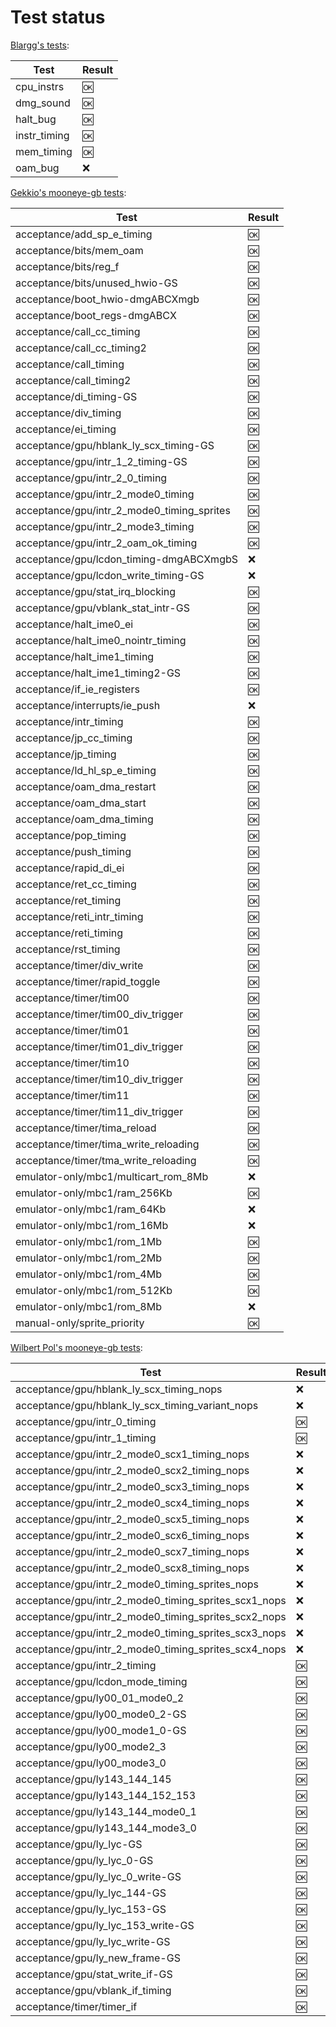 # Test status

[Blargg's tests](http://gbdev.gg8.se/wiki/articles/Test_ROMs):

| Test | Result |
| --- | --- |
| cpu\_instrs | :ok: |
| dmg\_sound | :ok: |
| halt\_bug | :ok: |
| instr\_timing | :ok: |
| mem\_timing | :ok: |
| oam\_bug | :x: |

[Gekkio's mooneye-gb tests](https://github.com/Gekkio/mooneye-gb):

| Test | Result |
| --- | --- |
| acceptance/add\_sp\_e\_timing | :ok: |
| acceptance/bits/mem\_oam | :ok: |
| acceptance/bits/reg\_f | :ok: |
| acceptance/bits/unused\_hwio-GS | :ok: |
| acceptance/boot\_hwio-dmgABCXmgb | :ok: |
| acceptance/boot\_regs-dmgABCX | :ok: |
| acceptance/call\_cc\_timing | :ok: |
| acceptance/call\_cc\_timing2 | :ok: |
| acceptance/call\_timing | :ok: |
| acceptance/call\_timing2 | :ok: |
| acceptance/di\_timing-GS | :ok: |
| acceptance/div\_timing | :ok: |
| acceptance/ei\_timing | :ok: |
| acceptance/gpu/hblank\_ly\_scx\_timing-GS | :ok: |
| acceptance/gpu/intr\_1\_2\_timing-GS | :ok: |
| acceptance/gpu/intr\_2\_0\_timing | :ok: |
| acceptance/gpu/intr\_2\_mode0\_timing | :ok: |
| acceptance/gpu/intr\_2\_mode0\_timing\_sprites | :ok: |
| acceptance/gpu/intr\_2\_mode3\_timing | :ok: |
| acceptance/gpu/intr\_2\_oam\_ok\_timing | :ok: |
| acceptance/gpu/lcdon\_timing-dmgABCXmgbS | :x: |
| acceptance/gpu/lcdon\_write\_timing-GS | :x: |
| acceptance/gpu/stat\_irq\_blocking | :ok: |
| acceptance/gpu/vblank\_stat\_intr-GS | :ok: |
| acceptance/halt\_ime0\_ei | :ok: |
| acceptance/halt\_ime0\_nointr\_timing | :ok: |
| acceptance/halt\_ime1\_timing | :ok: |
| acceptance/halt\_ime1\_timing2-GS | :ok: |
| acceptance/if\_ie\_registers | :ok: |
| acceptance/interrupts/ie\_push | :x: |
| acceptance/intr\_timing | :ok: |
| acceptance/jp\_cc\_timing | :ok: |
| acceptance/jp\_timing | :ok: |
| acceptance/ld\_hl\_sp\_e\_timing | :ok: |
| acceptance/oam\_dma\_restart | :ok: |
| acceptance/oam\_dma\_start | :ok: |
| acceptance/oam\_dma\_timing | :ok: |
| acceptance/pop\_timing | :ok: |
| acceptance/push\_timing | :ok: |
| acceptance/rapid\_di\_ei | :ok: |
| acceptance/ret\_cc\_timing | :ok: |
| acceptance/ret\_timing | :ok: |
| acceptance/reti\_intr\_timing | :ok: |
| acceptance/reti\_timing | :ok: |
| acceptance/rst\_timing | :ok: |
| acceptance/timer/div\_write | :ok: |
| acceptance/timer/rapid\_toggle | :ok: |
| acceptance/timer/tim00 | :ok: |
| acceptance/timer/tim00\_div\_trigger | :ok: |
| acceptance/timer/tim01 | :ok: |
| acceptance/timer/tim01\_div\_trigger | :ok: |
| acceptance/timer/tim10 | :ok: |
| acceptance/timer/tim10\_div\_trigger | :ok: |
| acceptance/timer/tim11 | :ok: |
| acceptance/timer/tim11\_div\_trigger | :ok: |
| acceptance/timer/tima\_reload | :ok: |
| acceptance/timer/tima\_write\_reloading | :ok: |
| acceptance/timer/tma\_write\_reloading | :ok: |
| emulator-only/mbc1/multicart\_rom\_8Mb | :x: |
| emulator-only/mbc1/ram\_256Kb | :ok: |
| emulator-only/mbc1/ram\_64Kb | :x: |
| emulator-only/mbc1/rom\_16Mb | :x: |
| emulator-only/mbc1/rom\_1Mb | :ok: |
| emulator-only/mbc1/rom\_2Mb | :ok: |
| emulator-only/mbc1/rom\_4Mb | :ok: |
| emulator-only/mbc1/rom\_512Kb | :ok: |
| emulator-only/mbc1/rom\_8Mb | :x: |
| manual-only/sprite\_priority | :ok: |

[Wilbert Pol's mooneye-gb tests](https://github.com/wilbertpol/mooneye-gb):

| Test | Result |
| --- | --- |
| acceptance/gpu/hblank\_ly\_scx\_timing\_nops | :x: |
| acceptance/gpu/hblank\_ly\_scx\_timing\_variant\_nops | :x: |
| acceptance/gpu/intr\_0\_timing | :ok: |
| acceptance/gpu/intr\_1\_timing | :ok: |
| acceptance/gpu/intr\_2\_mode0\_scx1\_timing\_nops | :x: |
| acceptance/gpu/intr\_2\_mode0\_scx2\_timing\_nops | :x: |
| acceptance/gpu/intr\_2\_mode0\_scx3\_timing\_nops | :x: |
| acceptance/gpu/intr\_2\_mode0\_scx4\_timing\_nops | :x: |
| acceptance/gpu/intr\_2\_mode0\_scx5\_timing\_nops | :x: |
| acceptance/gpu/intr\_2\_mode0\_scx6\_timing\_nops | :x: |
| acceptance/gpu/intr\_2\_mode0\_scx7\_timing\_nops | :x: |
| acceptance/gpu/intr\_2\_mode0\_scx8\_timing\_nops | :x: |
| acceptance/gpu/intr\_2\_mode0\_timing\_sprites\_nops | :x: |
| acceptance/gpu/intr\_2\_mode0\_timing\_sprites\_scx1\_nops | :x: |
| acceptance/gpu/intr\_2\_mode0\_timing\_sprites\_scx2\_nops | :x: |
| acceptance/gpu/intr\_2\_mode0\_timing\_sprites\_scx3\_nops | :x: |
| acceptance/gpu/intr\_2\_mode0\_timing\_sprites\_scx4\_nops | :x: |
| acceptance/gpu/intr\_2\_timing | :ok: |
| acceptance/gpu/lcdon\_mode\_timing | :ok: |
| acceptance/gpu/ly00\_01\_mode0\_2 | :ok: |
| acceptance/gpu/ly00\_mode0\_2-GS | :ok: |
| acceptance/gpu/ly00\_mode1\_0-GS | :ok: |
| acceptance/gpu/ly00\_mode2\_3 | :ok: |
| acceptance/gpu/ly00\_mode3\_0 | :ok: |
| acceptance/gpu/ly143\_144\_145 | :ok: |
| acceptance/gpu/ly143\_144\_152\_153 | :ok: |
| acceptance/gpu/ly143\_144\_mode0\_1 | :ok: |
| acceptance/gpu/ly143\_144\_mode3\_0 | :ok: |
| acceptance/gpu/ly\_lyc-GS | :ok: |
| acceptance/gpu/ly\_lyc\_0-GS | :ok: |
| acceptance/gpu/ly\_lyc\_0\_write-GS | :ok: |
| acceptance/gpu/ly\_lyc\_144-GS | :ok: |
| acceptance/gpu/ly\_lyc\_153-GS | :ok: |
| acceptance/gpu/ly\_lyc\_153\_write-GS | :ok: |
| acceptance/gpu/ly\_lyc\_write-GS | :ok: |
| acceptance/gpu/ly\_new\_frame-GS | :ok: |
| acceptance/gpu/stat\_write\_if-GS | :ok: |
| acceptance/gpu/vblank\_if\_timing | :ok: |
| acceptance/timer/timer\_if | :ok: |

